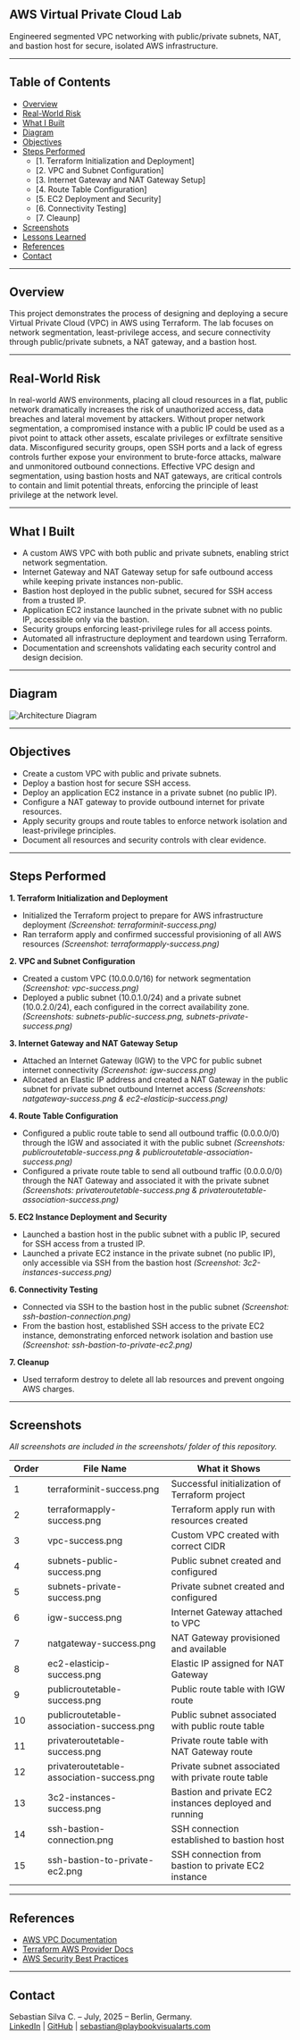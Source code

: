 ## AWS Virtual Private Cloud Lab

Engineered segmented VPC networking with public/private subnets, NAT, and bastion host for secure, isolated AWS infrastructure.

---

## Table of Contents

- [Overview](#overview)
- [Real-World Risk](#real-world-risk)
- [What I Built](#what-i-built)
- [Diagram](#diagram)
- [Objectives](#objectives)
- [Steps Performed](#steps-performed)
  - [1. Terraform Initialization and Deployment]
  - [2. VPC and Subnet Configuration]
  - [3. Internet Gateway and NAT Gateway Setup]
  - [4. Route Table Configuration]
  - [5. EC2 Deployment and Security]
  - [6. Connectivity Testing]
  - [7. Cleaunp]
- [Screenshots](#screenshots)
- [Lessons Learned](#lessons-learned)
- [References](#references)
- [Contact](#contact)

---

## Overview

This project demonstrates the process of designing and deploying a secure Virtual Private Cloud (VPC) in AWS using Terraform. The lab focuses on network segmentation, least-privilege access, and secure connectivity through public/private subnets, a NAT gateway, and a bastion host.

---

## Real-World Risk

In real-world AWS environments, placing all cloud resources in a flat, public network dramatically increases the risk of unauthorized access, data breaches and lateral movement by attackers. Without proper network segmentation, a compromised instance with a public IP could be used as a pivot point to attack other assets, escalate privileges or exfiltrate sensitive data. Misconfigured security groups, open SSH ports and a lack of egress controls further expose your environment to brute-force attacks, malware and unmonitored outbound connections. Effective VPC design and segmentation, using bastion hosts and NAT gateways, are critical controls to contain and limit potential threats, enforcing the principle of least privilege at the network level.

---

## What I Built

- A custom AWS VPC with both public and private subnets, enabling strict network segmentation.
- Internet Gateway and NAT Gateway setup for safe outbound access while keeping private instances non-public.
- Bastion host deployed in the public subnet, secured for SSH access from a trusted IP.
- Application EC2 instance launched in the private subnet with no public IP, accessible only via the bastion.
- Security groups enforcing least-privilege rules for all access points.
- Automated all infrastructure deployment and teardown using Terraform.
- Documentation and screenshots validating each security control and design decision.

---

## Diagram

![Architecture Diagram](diagram.png)

---

## Objectives

- Create a custom VPC with public and private subnets.
- Deploy a bastion host for secure SSH access.
- Deploy an application EC2 instance in a private subnet (no public IP).
- Configure a NAT gateway to provide outbound internet for private resources.
- Apply security groups and route tables to enforce network isolation and least-privilege principles.
- Document all resources and security controls with clear evidence.

---

## Steps Performed

**1. Terraform Initialization and Deployment**
   - Initialized the Terraform project to prepare for AWS infrastructure deployment *(Screenshot: terraforminit-success.png)*
   - Ran terraform apply and confirmed successful provisioning of all AWS resources *(Screenshot: terraformapply-success.png)*

**2. VPC and Subnet Configuration**
   - Created a custom VPC (10.0.0.0/16) for network segmentation *(Screenshot: vpc-success.png)*
   - Deployed a public subnet (10.0.1.0/24) and a private subnet (10.0.2.0/24), each configured in the correct availability zone.
*(Screenshots: subnets-public-success.png, subnets-private-success.png)*

**3. Internet Gateway and NAT Gateway Setup**
- Attached an Internet Gateway (IGW) to the VPC for public subnet internet connectivity *(Screenshot: igw-success.png)*
- Allocated an Elastic IP address and created a NAT Gateway in the public subnet for private subnet outbound Internet access *(Screenshots: natgateway-success.png & ec2-elasticip-success.png)*

**4. Route Table Configuration**
- Configured a public route table to send all outbound traffic (0.0.0.0/0) through the IGW and associated it with the public subnet *(Screenshots: publicroutetable-success.png & publicroutetable-association-success.png)*
- Configured a private route table to send all outbound traffic (0.0.0.0/0) through the NAT Gateway and associated it with the private subnet *(Screenshots: privateroutetable-success.png & privateroutetable-association-success.png)*

**5. EC2 Instance Deployment and Security**
- Launched a bastion host in the public subnet with a public IP, secured for SSH access from a trusted IP.
- Launched a private EC2 instance in the private subnet (no public IP), only accessible via SSH from the bastion host *(Screenshot: 3c2-instances-success.png)*

**6. Connectivity Testing**
- Connected via SSH to the bastion host in the public subnet *(Screenshot: ssh-bastion-connection.png)*
- From the bastion host, established SSH access to the private EC2 instance, demonstrating enforced network isolation and bastion use *(Screenshot: ssh-bastion-to-private-ec2.png)*

**7. Cleanup**
- Used terraform destroy to delete all lab resources and prevent ongoing AWS charges.
   
---

## Screenshots

*All screenshots are included in the screenshots/ folder of this repository.*

| Order | File Name                                 | What it Shows                                          |
| ----- | ----------------------------------------- | ------------------------------------------------------ |
| 1     | terraforminit-success.png                 | Successful initialization of Terraform project         |
| 2     | terraformapply-success.png                | Terraform apply run with resources created             |
| 3     | vpc-success.png                           | Custom VPC created with correct CIDR                   |
| 4     | subnets-public-success.png                | Public subnet created and configured                   |
| 5     | subnets-private-success.png               | Private subnet created and configured                  |
| 6     | igw-success.png                           | Internet Gateway attached to VPC                       |
| 7     | natgateway-success.png                    | NAT Gateway provisioned and available                  |
| 8     | ec2-elasticip-success.png                 | Elastic IP assigned for NAT Gateway                    |
| 9     | publicroutetable-success.png              | Public route table with IGW route                      |
| 10    | publicroutetable-association-success.png  | Public subnet associated with public route table       |
| 11    | privateroutetable-success.png             | Private route table with NAT Gateway route             |
| 12    | privateroutetable-association-success.png | Private subnet associated with private route table     |
| 13    | 3c2-instances-success.png                 | Bastion and private EC2 instances deployed and running |
| 14    | ssh-bastion-connection.png                | SSH connection established to bastion host             |
| 15    | ssh-bastion-to-private-ec2.png            | SSH connection from bastion to private EC2 instance    |

---

## References

- [AWS VPC Documentation](https://docs.aws.amazon.com/vpc/latest/userguide/what-is-amazon-vpc.html)
- [Terraform AWS Provider Docs](https://registry.terraform.io/providers/hashicorp/aws/latest/docs)
- [AWS Security Best Practices](https://docs.aws.amazon.com/securityhub/latest/userguide/securityhub-standards-fsbp.html)

---

## Contact

Sebastian Silva C. – July, 2025 – Berlin, Germany.  
[LinkedIn](https://www.linkedin.com/in/sebastiansilc) | [GitHub](https://github.com/SebaSilC) | [sebastian@playbookvisualarts.com](mailto:sebastian@playbookvisualarts.com)
